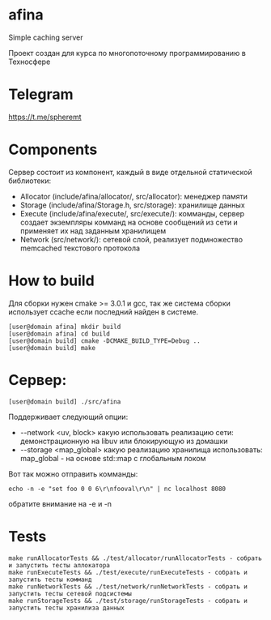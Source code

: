 # afina
Simple caching server

Проект создан для курса по многопоточному программированию в Техносфере

# Telegram
https://t.me/spheremt

# Components
Сервер состоит из компонент, каждый в виде отдельной статической библиотеки:
- Allocator (include/afina/allocator/, src/allocator): менеджер памяти
- Storage (include/afina/Storage.h, src/storage): хранилище данных 
- Execute (include/afina/execute/, src/execute/): комманды, сервер создает экземпляры комманд на основе сообщений из сети и применяет их над заданным хранилищем
- Network (src/network/): сетевой слой, реализует подмножество memcached текстового протокола

# How to build
Для сборки нужен cmake >= 3.0.1 и gcc, так же система сборки использует ccache если последний найден в системе.
```
[user@domain afina] mkdir build
[user@domain afina] cd build
[user@domain build] cmake -DCMAKE_BUILD_TYPE=Debug ..
[user@domain build] make
```

# Сервер:
```
[user@domain build] ./src/afina
```

Поддерживает следующий опции:
- --network <uv, block> какую использовать реализацию сети: демонстрационную на libuv или блокирующую из домашки
- --storage <map_global> какую реализацию хранилища использовать: map_global - на основе std::map с глобальным локом

Вот так можно отправить комманды:
```
echo -n -e "set foo 0 0 6\r\nfooval\r\n" | nc localhost 8080
```
обратите внимание на -e и -n

# Tests
```
make runAllocatorTests && ./test/allocator/runAllocatorTests - собрать и запустить тесты аллокатора
make runExecuteTests && ./test/execute/runExecuteTests - собрать и запустить тесты комманд
make runNetworkTests && ./test/network/runNetworkTests - собрать и запустить тесты сетевой подсистемы
make runStorageTests && ./test/storage/runStorageTests - собрать и запустить тесты хранилиза данных
```
